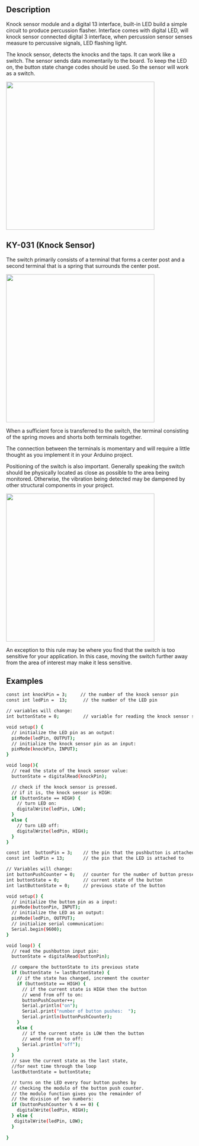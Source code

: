 ## Description 
Knock sensor module and a digital 13 interface, built-in LED build a simple circuit to produce percussion flasher. 
Interface comes with digital LED, will knock sensor connected digital 3 interface, when percussion sensor senses measure to 
percussive signals, LED flashing light.

The knock sensor, detects the knocks and the taps. It can work like a switch. The sensor sends data momentarily to the board. 
To keep the LED on, the button state change codes should be used. So the sensor will work as a switch.

<img style="width:400px;" src="../img/gionji/m4_cookbook/knock_sensor_01.jpg">


## KY-031 (Knock Sensor)
The switch primarily consists of a terminal that forms a center post and a second terminal that is a spring that surrounds the center post.

<img style="width:400px;" src="../img/gionji/m4_cookbook/knock_sensor_02.PNG">

When a sufficient force is transferred to the switch, the terminal consisting of the spring moves and shorts both terminals together.

The connection between the terminals is momentary and will require a little thought as you implement it in your Arduino project.

Positioning of the switch is also important.   Generally speaking the switch should be physically located as close as possible to the area being monitored.  Otherwise, the vibration being detected may be dampened by other structural components in your project.

<img style="width:400px;" src="../img/gionji/m4_cookbook/knock_sensor_03.PNG">

An exception to this rule may be where you find that the switch is too sensitive for your application.  In this case, moving the switch further away from the area of interest may make it less sensitive.


## Examples

``` bash 
const int knockPin = 3;     // the number of the knock sensor pin
const int ledPin =  13;      // the number of the LED pin

// variables will change:
int buttonState = 0;         // variable for reading the knock sensor status

void setup() {
  // initialize the LED pin as an output:
  pinMode(ledPin, OUTPUT);      
  // initialize the knock sensor pin as an input:
  pinMode(knockPin, INPUT);     
}

void loop(){
  // read the state of the knock sensor value:
  buttonState = digitalRead(knockPin);

  // check if the knock sensor is pressed.
  // if it is, the knock sensor is HIGH:
  if (buttonState == HIGH) {     
    // turn LED on:    
    digitalWrite(ledPin, LOW);  
  } 
  else {
    // turn LED off:
    digitalWrite(ledPin, HIGH); 
  }
}
```

``` bash
const int  buttonPin = 3;    // the pin that the pushbutton is attached to
const int ledPin = 13;       // the pin that the LED is attached to

// Variables will change:
int buttonPushCounter = 0;   // counter for the number of button presses
int buttonState = 0;         // current state of the button
int lastButtonState = 0;     // previous state of the button

void setup() {
  // initialize the button pin as a input:
  pinMode(buttonPin, INPUT);
  // initialize the LED as an output:
  pinMode(ledPin, OUTPUT);
  // initialize serial communication:
  Serial.begin(9600);
}

void loop() {
  // read the pushbutton input pin:
  buttonState = digitalRead(buttonPin);

  // compare the buttonState to its previous state
  if (buttonState != lastButtonState) {
    // if the state has changed, increment the counter
    if (buttonState == HIGH) {
      // if the current state is HIGH then the button
      // wend from off to on:
      buttonPushCounter++;
      Serial.println("on");
      Serial.print("number of button pushes:  ");
      Serial.println(buttonPushCounter);
    } 
    else {
      // if the current state is LOW then the button
      // wend from on to off:
      Serial.println("off"); 
    }
  }
  // save the current state as the last state, 
  //for next time through the loop
  lastButtonState = buttonState;

  // turns on the LED every four button pushes by 
  // checking the modulo of the button push counter.
  // the modulo function gives you the remainder of 
  // the division of two numbers:
  if (buttonPushCounter % 4 == 0) {
    digitalWrite(ledPin, HIGH);
  } else {
   digitalWrite(ledPin, LOW);
  }
  
}
```
